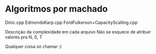 # Algoritmos por machado
Dinic.cpp
EdmondsKarp.cpp
FordFulkerson+CapacityScalling.cpp

Descrição da complexidade em cada arquivo
Não se esquece de atribuir valores pra N, S, T

Qualquer coisa só chamar :)
